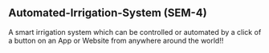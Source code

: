 ## Automated-Irrigation-System (SEM-4)

A smart irrigation system which can be controlled or automated by a click of a button on an App or Website from anywhere around the world!! 
